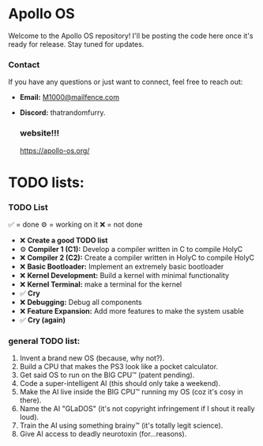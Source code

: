 # Apollo OS

Welcome to the Apollo OS repository! I'll be posting the code here once it's ready for release. Stay tuned for updates.

### Contact

If you have any questions or just want to connect, feel free to reach out:

- **Email:** [M1000@mailfence.com](mailto:M1000@mailfence.com)
- **Discord:** thatrandomfurry.

  ### website!!!

  https://apollo-os.org/


# TODO lists:

### TODO List

✅ = done
⚙️ = working on it
❌ = not done

- ❌ **Create a good TODO list**
- ⚙️ **Compiler 1 (C1):** Develop a compiler written in C to compile HolyC
- ❌ **Compiler 2 (C2):** Create a compiler written in HolyC to compile HolyC
- ❌ **Basic Bootloader:** Implement an extremely basic bootloader
- ❌ **Kernel Development:** Build a kernel with minimal functionality
- ❌ **Kernel Terminal:** make a terminal for the kernel
- ✅ **Cry**
- ❌ **Debugging:** Debug all components
- ❌ **Feature Expansion:** Add more features to make the system usable
- ✅ **Cry (again)**


### general TODO list:

1. Invent a brand new OS (because, why not?).
2. Build a CPU that makes the PS3 look like a pocket calculator.
3. Get said OS to run on the BIG CPU™ (patent pending).
4. Code a super-intelligent AI (this should only take a weekend).
5. Make the AI live inside the BIG CPU™ running my OS (coz it's cosy in there).
6. Name the AI "GLaDOS" (it's not copyright infringement if I shout it really loud).
7. Train the AI using something brainy™ (it's totally legit science).
8. Give AI access to deadly neurotoxin (for…reasons).
